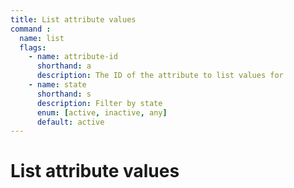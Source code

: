 ```yaml
---
title: List attribute values
command :
  name: list
  flags:
    - name: attribute-id
      shorthand: a
      description: The ID of the attribute to list values for
    - name: state
      shorthand: s
      description: Filter by state
      enum: [active, inactive, any]
      default: active
---
```


# List attribute values
